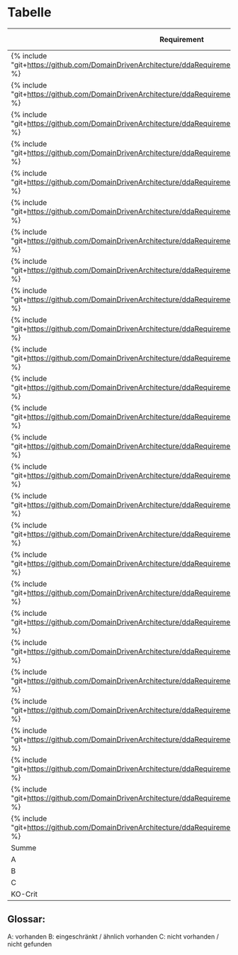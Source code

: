 # Tabelle

|Requirement   |KO-Krit?|Atom|MdCharm+gitwatch|Gitbook-Editor|Haroopad|
|---|---|---|---|---|---|
|{% include "git+https://github.com/DomainDrivenArchitecture/ddaRequirement.git/de/requirements/req0200.md" %}   |x   |A   |   |   |   |
|{% include "git+https://github.com/DomainDrivenArchitecture/ddaRequirement.git/de/requirements/req0201.md" %}   |   |B   |   |   |   |
|{% include "git+https://github.com/DomainDrivenArchitecture/ddaRequirement.git/de/requirements/req0202.md" %}   |x   |A   |   |   |   |
|{% include "git+https://github.com/DomainDrivenArchitecture/ddaRequirement.git/de/requirements/req0203.md" %}   |x   |A   |   |   |   |
|{% include "git+https://github.com/DomainDrivenArchitecture/ddaRequirement.git/de/requirements/req0204.md" %}   |   |C   |   |   |   |
|{% include "git+https://github.com/DomainDrivenArchitecture/ddaRequirement.git/de/requirements/req0205.md" %}   |   |A   |   |   |   |
|{% include "git+https://github.com/DomainDrivenArchitecture/ddaRequirement.git/de/requirements/req0226.md" %}   |   |A   |   |   |   |
|{% include "git+https://github.com/DomainDrivenArchitecture/ddaRequirement.git/de/requirements/req0206.md" %}   |x   |A   |   |   |   |
|{% include "git+https://github.com/DomainDrivenArchitecture/ddaRequirement.git/de/requirements/req0207.md" %}   |x   |C   |   |   |   |
|{% include "git+https://github.com/DomainDrivenArchitecture/ddaRequirement.git/de/requirements/req0208.md" %}   |x   |A   |   |   |   |
|{% include "git+https://github.com/DomainDrivenArchitecture/ddaRequirement.git/de/requirements/req0209.md" %}   |   |B   |   |   |   |
|{% include "git+https://github.com/DomainDrivenArchitecture/ddaRequirement.git/de/requirements/req0210.md" %}   |   |B   |   |   |   |
|{% include "git+https://github.com/DomainDrivenArchitecture/ddaRequirement.git/de/requirements/req0211.md" %}   |   |C   |   |   |   |
|{% include "git+https://github.com/DomainDrivenArchitecture/ddaRequirement.git/de/requirements/req0212.md" %}   |x   |A   |   |   |   |
|{% include "git+https://github.com/DomainDrivenArchitecture/ddaRequirement.git/de/requirements/req0213.md" %}   |x   |B   |   |   |   |
|{% include "git+https://github.com/DomainDrivenArchitecture/ddaRequirement.git/de/requirements/req0214.md" %}   |x   |A   |   |   |   |
|{% include "git+https://github.com/DomainDrivenArchitecture/ddaRequirement.git/de/requirements/req0215.md" %}   |   |C   |   |   |   |
|{% include "git+https://github.com/DomainDrivenArchitecture/ddaRequirement.git/de/requirements/req0216.md" %}   |x   |A   |   |   |   |
|{% include "git+https://github.com/DomainDrivenArchitecture/ddaRequirement.git/de/requirements/req0217.md" %}   |x   |A   |   |   |   |
|{% include "git+https://github.com/DomainDrivenArchitecture/ddaRequirement.git/de/requirements/req0218.md" %}   |   |A   |   |   |   |
|{% include "git+https://github.com/DomainDrivenArchitecture/ddaRequirement.git/de/requirements/req0219.md" %}   |   |A   |   |   |   |
|{% include "git+https://github.com/DomainDrivenArchitecture/ddaRequirement.git/de/requirements/req0220.md" %}   |   |B   |   |   |   |
|{% include "git+https://github.com/DomainDrivenArchitecture/ddaRequirement.git/de/requirements/req0221.md" %}   |x   |B   |   |   |   |
|{% include "git+https://github.com/DomainDrivenArchitecture/ddaRequirement.git/de/requirements/req0222.md" %}   |x   |A   |   |   |   |
|{% include "git+https://github.com/DomainDrivenArchitecture/ddaRequirement.git/de/requirements/req0223.md" %}   |   |A   |   |   |   |
|{% include "git+https://github.com/DomainDrivenArchitecture/ddaRequirement.git/de/requirements/req0224.md" %}   |x   |B   |   |   |   |
|{% include "git+https://github.com/DomainDrivenArchitecture/ddaRequirement.git/de/requirements/req0225.md" %}   |x   |A   |   |   |   |
|Summe  |   |   |   |   |   |
|A  |   |16   |   |   |   |
|B  |   |7   |   |   |   |
|C  |   |4   |   |   |   |
|KO-Crit  |   |14/15   |   |   |   |




## Glossar:
A: vorhanden
B: eingeschränkt / ähnlich vorhanden
C: nicht vorhanden / nicht gefunden









